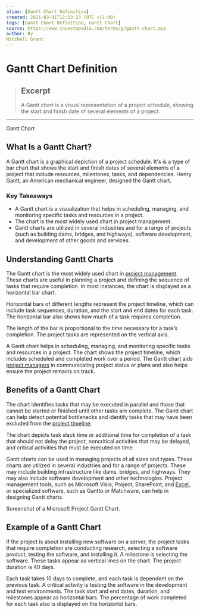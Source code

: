 ```yaml
---
alias: [Gantt Chart Definition]
created: 2021-03-01T12:13:23 (UTC +11:00)
tags: [Gantt Chart Definition, Gantt Chart]
source: https://www.investopedia.com/terms/g/gantt-chart.asp
author: By
Mitchell Grant
---
```


# Gantt Chart Definition

> ## Excerpt
> A Gantt chart is a visual representation of a project schedule, showing the start and finish date of several elements of a project.

---

Gantt Chart
## What Is a Gantt Chart?

A Gantt chart is a graphical depiction of a project schedule. It's is a type of bar chart that shows the start and finish dates of several elements of a project that include resources, milestones, tasks, and dependencies. Henry Gantt, an American mechanical engineer, designed the Gantt chart.

### Key Takeaways

-   A Gantt chart is a visualization that helps in scheduling, managing, and monitoring specific tasks and resources in a project.
-   The chart is the most widely used chart in project management.
-   Gantt charts are utilized in several industries and for a range of projects (such as building dams, bridges, and highways), software development, and development of other goods and services.

## Understanding Gantt Charts

The Gantt chart is the most widely used chart in [project management](https://www.investopedia.com/terms/p/project-management.asp). These charts are useful in planning a project and defining the sequence of tasks that require completion. In most instances, the chart is displayed as a horizontal bar chart.

Horizontal bars of different lengths represent the project timeline, which can include task sequences, duration, and the start and end dates for each task. The horizontal bar also shows how much of a task requires completion.

The length of the bar is proportional to the time necessary for a task’s completion. The project tasks are represented on the vertical axis.

A Gantt chart helps in scheduling, managing, and monitoring specific tasks and resources in a project. The chart shows the project timeline, which includes scheduled and completed work over a period. The Gantt chart aids [project managers](https://www.investopedia.com/articles/professionals/113015/project-manager-career-path-qualifications.asp) in communicating project status or plans and also helps ensure the project remains on track.

## Benefits of a Gantt Chart

The chart identifies tasks that may be executed in parallel and those that cannot be started or finished until other tasks are complete. The Gantt chart can help detect potential bottlenecks and identify tasks that may have been excluded from the [project timeline](https://www.investopedia.com/terms/c/critical-path-analysis.asp).

The chart depicts task slack time or additional time for completion of a task that should not delay the project, noncritical activities that may be delayed, and critical activities that must be executed on time.

Gantt charts can be used in managing projects of all sizes and types. These charts are utilized in several industries and for a range of projects. These may include building infrastructure like dams, bridges, and highways. They may also include software development and other technologies. Project management tools, such as Microsoft Visio, Project, SharePoint, and [Excel,](https://www.investopedia.com/articles/personal-finance/032415/importance-excel-business.asp) or specialized software, such as Gantto or Matchware, can help in designing Gantt charts.

Screenshot of a Microsoft Project Gantt Chart.

## Example of a Gantt Chart

If the project is about installing new software on a server, the project tasks that require completion are conducting research, selecting a software product, testing the software, and installing it. A milestone is selecting the software. These tasks appear as vertical lines on the chart. The project duration is 40 days.

Each task takes 10 days to complete, and each task is dependent on the previous task. A critical activity is testing the software in the development and test environments. The task start and end dates, duration, and milestones appear as horizontal bars. The percentage of work completed for each task also is displayed on the horizontal bars.
